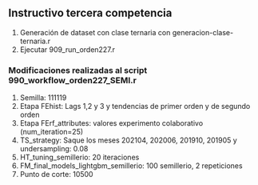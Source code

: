 ## Instructivo tercera competencia

1. Generación de dataset con clase ternaria con generacion-clase-ternaria.r
2. Ejecutar 909_run_orden227.r

### Modificaciones realizadas al script 990_workflow_orden227_SEMI.r
1. Semilla: 111119
2. Etapa FEhist: Lags 1,2 y 3 y tendencias de primer orden y de segundo orden
3. Etapa FErf_attributes: valores experimento colaborativo (num_iteration=25)
4. TS_strategy: Saque los meses 202104, 202006, 201910, 201905 y undersampling: 0.08
5. HT_tuning_semillerio: 20 iteraciones
6. FM_final_models_lightgbm_semillerio: 100 semillerio, 2 repeticiones
7. Punto de corte: 10500
